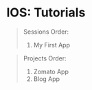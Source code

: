 # IOS: Tutorials


> Sessions Order:
> 1. My First App


> Projects Order:
> 01. Zomato App
> 02. Blog App
